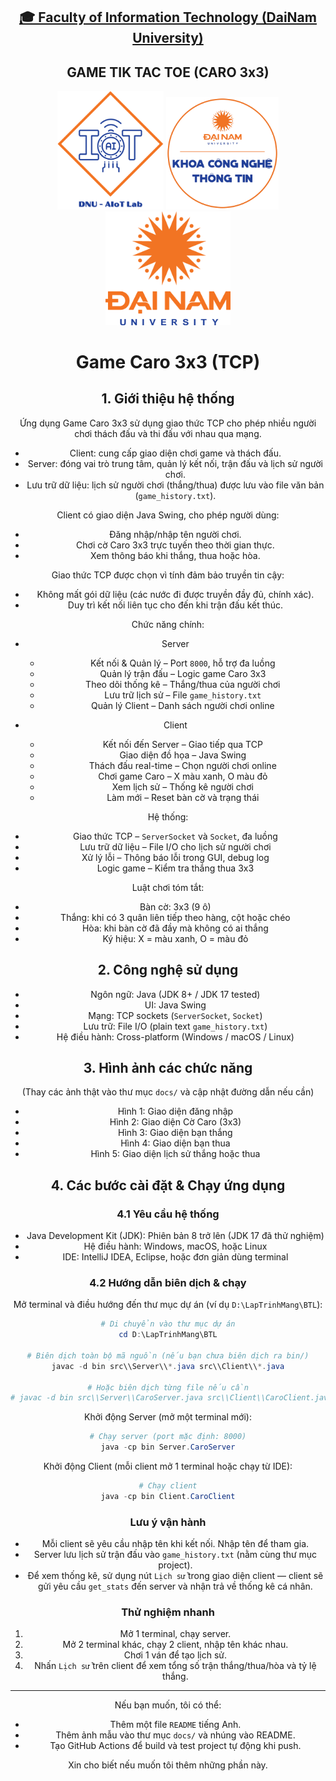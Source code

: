 <h2 align="center">
    <a href="https://dainam.edu.vn/vi/khoa-cong-nghe-thong-tin">
    🎓 Faculty of Information Technology (DaiNam University)
    </a>
</h2>
<h2 align="center">
   GAME TIK TAC TOE (CARO 3x3)
</h2>
<div align="center">
    <p align="center">
        <img src="docs/aiotlab_logo.png" alt="AIoTLab Logo" width="170"/>
        <img src="docs/fitdnu_logo.png" alt="AIoTLab Logo" width="180"/>
        <img src="docs/dnu_logo.png" alt="DaiNam University Logo" width="200"/>
    </p>


# Game Caro 3x3 (TCP)

## 1. Giới thiệu hệ thống

Ứng dụng Game Caro 3x3 sử dụng giao thức TCP cho phép nhiều người chơi thách đấu và thi đấu với nhau qua mạng.

- Client: cung cấp giao diện chơi game và thách đấu.
- Server: đóng vai trò trung tâm, quản lý kết nối, trận đấu và lịch sử người chơi.
- Lưu trữ dữ liệu: lịch sử người chơi (thắng/thua) được lưu vào file văn bản (`game_history.txt`).

Client có giao diện Java Swing, cho phép người dùng:

- Đăng nhập/nhập tên người chơi.
- Chơi cờ Caro 3x3 trực tuyến theo thời gian thực.
- Xem thông báo khi thắng, thua hoặc hòa.

Giao thức TCP được chọn vì tính đảm bảo truyền tin cậy:

- Không mất gói dữ liệu (các nước đi được truyền đầy đủ, chính xác).
- Duy trì kết nối liên tục cho đến khi trận đấu kết thúc.

Chức năng chính:

- Server
    - Kết nối & Quản lý – Port `8000`, hỗ trợ đa luồng
    - Quản lý trận đấu – Logic game Caro 3x3
    - Theo dõi thống kê – Thắng/thua của người chơi
    - Lưu trữ lịch sử – File `game_history.txt`
    - Quản lý Client – Danh sách người chơi online

- Client
    - Kết nối đến Server – Giao tiếp qua TCP
    - Giao diện đồ họa – Java Swing
    - Thách đấu real-time – Chọn người chơi online
    - Chơi game Caro – X màu xanh, O màu đỏ
    - Xem lịch sử – Thống kê người chơi
    - Làm mới – Reset bàn cờ và trạng thái

Hệ thống:

- Giao thức TCP – `ServerSocket` và `Socket`, đa luồng
- Lưu trữ dữ liệu – File I/O cho lịch sử người chơi
- Xử lý lỗi – Thông báo lỗi trong GUI, debug log
- Logic game – Kiểm tra thắng thua 3x3

Luật chơi tóm tắt:

- Bàn cờ: 3x3 (9 ô)
- Thắng: khi có 3 quân liên tiếp theo hàng, cột hoặc chéo
- Hòa: khi bàn cờ đã đầy mà không có ai thắng
- Ký hiệu: X = màu xanh, O = màu đỏ


## 2. Công nghệ sử dụng

- Ngôn ngữ: Java (JDK 8+ / JDK 17 tested)
- UI: Java Swing
- Mạng: TCP sockets (`ServerSocket`, `Socket`)
- Lưu trữ: File I/O (plain text `game_history.txt`)
- Hệ điều hành: Cross-platform (Windows / macOS / Linux)


## 3. Hình ảnh các chức năng

(Thay các ảnh thật vào thư mục `docs/` và cập nhật đường dẫn nếu cần)

- Hình 1: Giao diện đăng nhập
- Hình 2: Giao diện Cờ Caro (3x3)
- Hình 3: Giao diện bạn thắng
- Hình 4: Giao diện bạn thua
- Hình 5: Giao diện lịch sử thắng hoặc thua


## 4. Các bước cài đặt & Chạy ứng dụng

### 4.1 Yêu cầu hệ thống

- Java Development Kit (JDK): Phiên bản 8 trở lên (JDK 17 đã thử nghiệm)
- Hệ điều hành: Windows, macOS, hoặc Linux
- IDE: IntelliJ IDEA, Eclipse, hoặc đơn giản dùng terminal


### 4.2 Hướng dẫn biên dịch & chạy

Mở terminal và điều hướng đến thư mục dự án (ví dụ `D:\LapTrinhMang\BTL`):

```powershell
# Di chuyển vào thư mục dự án
cd D:\LapTrinhMang\BTL

# Biên dịch toàn bộ mã nguồn (nếu bạn chưa biên dịch ra bin/)
javac -d bin src\\Server\\*.java src\\Client\\*.java

# Hoặc biên dịch từng file nếu cần
# javac -d bin src\\Server\\CaroServer.java src\\Client\\CaroClient.java
```

Khởi động Server (mở một terminal mới):

```powershell
# Chạy server (port mặc định: 8000)
java -cp bin Server.CaroServer
```

Khởi động Client (mỗi client mở 1 terminal hoặc chạy từ IDE):

```powershell
# Chạy client
java -cp bin Client.CaroClient
```

### Lưu ý vận hành

- Mỗi client sẽ yêu cầu nhập tên khi kết nối. Nhập tên để tham gia.
- Server lưu lịch sử trận đấu vào `game_history.txt` (nằm cùng thư mục project).
- Để xem thống kê, sử dụng nút `Lịch sử` trong giao diện client — client sẽ gửi yêu cầu `get_stats` đến server và nhận trả về thống kê cá nhân.


### Thử nghiệm nhanh

1. Mở 1 terminal, chạy server.
2. Mở 2 terminal khác, chạy 2 client, nhập tên khác nhau.
3. Chơi 1 ván để tạo lịch sử.
4. Nhấn `Lịch sử` trên client để xem tổng số trận thắng/thua/hòa và tỷ lệ thắng.


---

Nếu bạn muốn, tôi có thể:

- Thêm một file `README` tiếng Anh.
- Thêm ảnh mẫu vào thư mục `docs/` và nhúng vào README.
- Tạo GitHub Actions để build và test project tự động khi push.

Xin cho biết nếu muốn tôi thêm những phần này.

</div>